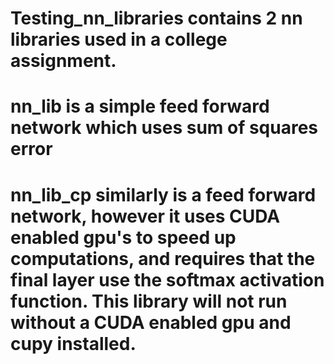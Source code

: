 # Testing_nn_libraries contains 2 nn libraries used in a college assignment.

# nn_lib is a simple feed forward network which uses sum of squares error

# nn_lib_cp similarly is a feed forward network, however it uses CUDA enabled gpu's to speed up computations, and requires that the final layer use the softmax activation function. This library will not run without a CUDA enabled gpu and cupy installed.
